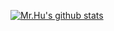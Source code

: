 
<!--
**perfect-code-hzy/perfect-code-hzy** is a ✨ _special_ ✨ repository because its `README.md` (this file) appears on your GitHub profile.

Here are some ideas to get you started:

- 🔭 I’m currently working on ...
- 🌱 I’m currently learning ...
- 👯 I’m looking to collaborate on ...
- 🤔 I’m looking for help with ...
- 💬 Ask me about ...
- 📫 How to reach me: ...
- 😄 Pronouns: ...
- ⚡ Fun fact: ...
-->

[![Mr.Hu's github stats](https://github-readme-stats.vercel.app/api?username=perfect-code-hzy)](https://github.com/perfect-code-hzy/github-readme-stats)

